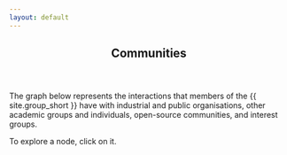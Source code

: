 ```yaml
---
layout: default
---
```


<style>

.node {
  cursor: pointer;
}

.node circle {
  fill: #fff;
  stroke: steelblue;
  stroke-width: 1.5px;
}

.node text {
  font-size: 14px;
}

.link {
  fill: none;
  stroke: #ccc;
  stroke-width: 1.5px;
}

.myTooltip div {
  z-index: 1070;
  display: block;
  margin: 0;
  font-family: -apple-system, BlinkMacSystemFont, "Segoe UI", Roboto, "Helvetica Neue", Arial, sans-serif, "Apple Color Emoji", "Segoe UI Emoji", "Segoe UI Symbol";
  font-style: normal;
  font-weight: 400;
  line-height: 1.5;
  text-align: justify;
  text-align: start;
  text-decoration: none;
  text-shadow: none;
  text-transform: none;
  letter-spacing: normal;
  word-break: normal;
  word-spacing: normal;
  white-space: normal;
  line-break: auto;
  font-size: 0.875rem;
  word-wrap: break-word;
  opacity: 1;
  max-width: 200px;
  padding: 0.25rem 0.5rem;
  color: #fff;
  background-color: #000;
  border-radius: 0.25rem;
}

</style>

<script src="//d3js.org/d3.v3.min.js"></script>

<article id="main"><header class="major container" markdown="1">

# Communities

</header><section class="wrapper card style4 container"><div class="content"><section markdown="1">


  The graph below represents the interactions that members of the {{ site.group_short }} have with industrial and public organisations, other academic groups and individuals, open-source communities, and interest groups.

  To explore a node, click on it.

  <div id="image"></div>

</section></div></section></article>

<script>
  var margin = {top: 20, right: 120, bottom: 20, left: 20},
  width = 960 - margin.right - margin.left,
  height = 1024 - margin.top - margin.bottom;

  var i = 0,
  duration = 750,
  root;

  var tree = d3.layout.tree()
  .size([height, width]);

  var diagonal = d3.svg.diagonal()
  .projection(function(d) { return [d.y, d.x]; });

  var svg = d3.select("#image").append("svg")
  .attr("width", width + margin.right + margin.left)
  .attr("height", height + margin.top + margin.bottom)
  .append("g")
  .attr("transform", "translate(" + margin.left + "," + margin.top + ")");

  d3.json("communities.json", function(error, flare) {
    if (error) throw error;

    root = flare;
    root.x0 = height / 2;
    root.y0 = 0;

    function collapse(d) {
      if (d.children) {
        d._children = d.children;
        d._children.forEach(collapse);
        d.children = null;
      }
    }

    root.children.forEach(collapse);
    update(root);
  });

  d3.select(self.frameElement).style("height", "1024px");

  function update(source) {

    // Compute the new tree layout.
    var nodes = tree.nodes(root).reverse(),
    links = tree.links(nodes);

    // Normalize for fixed-depth.
    nodes.forEach(function(d) { d.y = d.depth * 180; });

    // Update the nodes…
    var node = svg.selectAll("g.node")
    .data(nodes, function(d) { return d.id || (d.id = ++i); });

    // Enter any new nodes at the parent's previous position.
    var nodeEnter = node.enter().append("g")
    .attr("class", "node")
    .attr("transform", function(d) { return "translate(" + source.y0 + "," + source.x0 + ")"; })
    .on("click", click);

    nodeEnter.append("circle")
    .attr("r", 1e-6)
    .style("fill", function(d) { return d._children ? "lightsteelblue" : "#fff"; });

    var adjustTextX = function( a, n ){
      if( a != undefined ){
        return a;
      } else {
        var length = 0;
        if( n.indexOf( "<br>" ) > -1 ){
          $.each( n.split( "<br>" ), function(i, el) {
          if( length < el.length ){
            length = el.length;
          }
          });  
        } else {
          length = n.length;
        }
        return -length*5.6;
      }
    }

    var adjustWidth = function( n ){
      name = n.name;
      var length=0;
      if( name.indexOf( "<br>" ) > -1 ){
        $.each( name.split( "<br>" ), function(i, el) {
        if( length < el.length ){
          length = el.length;
        }
      });  
      } else {
        length = name.length;
      }
      return length*12;
    }

    var text = nodeEnter.append("svg:foreignObject")
    .attr("x", function(d) { return d.children || d._children ? 
      adjustTextX( d.adjustX, d.name ) : 10; 
    })
    .attr( "y", function(d) { return d.children || d._children ? 
      ".1em" : -14;
    })
    .attr("text-anchor", function(d) { return d.children || d._children ? "end" : "start"; })
    .attr( 'width', adjustWidth )
    .on("mouseover", function(d) {
          if( d.tooltip != undefined ){
            var g = d3.select(this.parentNode); // The node
            
            // The class is used to remove the additional text later
            var info = g.append('svg:foreignObject')
             .attr( 'width', '100%' )
             .attr( 'height', '100%' )
             .classed( "myTooltip", true )
             .attr( 'x', 20 )
             .attr( 'y', 10 )
             .append( 'xhtml:div' )
             .text( d.tooltip );
          }
    })
    .on("mouseout", function(d) {
      if( d.tooltip != undefined ){
          // Remove the info text on mouse out.
          d3.select(this.parentNode)
            .select( 'foreignObject.myTooltip' ).remove();
      }
    })
    .html( function( d ){ return "<div style=\"text-align:center;\">" + d.name + "</div>" } );
    //.style("fill-opacity", 1e-6);

    // Transition nodes to their new position.
    var nodeUpdate = node.transition()
    .duration(duration)
    .attr("transform", function(d) { return "translate(" + d.y + "," + d.x + ")"; });

    nodeUpdate.select("circle")
    .attr("r", 4.5)
    .style("fill", function(d) { return d._children ? "lightsteelblue" : "#fff"; });

    nodeUpdate.select("text")
    .style("fill-opacity", 1);

    // Transition exiting nodes to the parent's new position.
    var nodeExit = node.exit().transition()
    .duration(duration)
    .attr("transform", function(d) { return "translate(" + source.y + "," + source.x + ")"; })
    .remove();

    nodeExit.select("circle")
    .attr("r", 1e-6);

    nodeExit.select("text")
    .style("fill-opacity", 1e-6);

    // Update the links…
    var link = svg.selectAll("path.link")
    .data(links, function(d) { return d.target.id; });

    // Enter any new links at the parent's previous position.
    link.enter().insert("path", "g")
    .attr("class", "link")
    .attr("d", function(d) {
      var o = {x: source.x0, y: source.y0};
      return diagonal({source: o, target: o});
    });

    // Transition links to their new position.
    link.transition()
    .duration(duration)
    .attr("d", diagonal);

    // Transition exiting nodes to the parent's new position.
    link.exit().transition()
    .duration(duration)
    .attr("d", function(d) {
      var o = {x: source.x, y: source.y};
      return diagonal({source: o, target: o});
    })
    .remove();

    // Stash the old positions for transition.
    nodes.forEach(function(d) {
      d.x0 = d.x;
      d.y0 = d.y;
    });
  }

  // Toggle children on click.
  function click(d) {
    if (d.children) {
      d._children = d.children;
      d.children = null;
    } else {
      d.children = d._children;
      d._children = null;
    }
    update(d);
  }
</script>